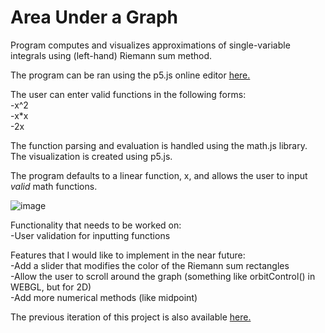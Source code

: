 # Area Under a Graph

Program computes and visualizes approximations of single-variable integrals using (left-hand) Riemann sum method.

The program can be ran using the p5.js online editor [here.](https://editor.p5js.org/McKCam/sketches/svv5vEnaz)

The user can enter valid functions in the following forms: <br />
-x^2 <br />
-x*x <br />
-2x <br />

The function parsing and evaluation is handled using the math.js library. The visualization is created using p5.js.

The program defaults to a linear function, x, and allows the user to input *valid* math functions.

![image](https://user-images.githubusercontent.com/37645455/150245787-909054f1-0136-4b49-b36e-becfafc8705f.png)

Functionality that needs to be worked on: <br />
-User validation for inputting functions <br />

Features that I would like to implement in the near future: <br />
-Add a slider that modifies the color of the Riemann sum rectangles <br />
-Allow the user to scroll around the graph (something like orbitControl() in WEBGL, but for 2D) <br />
-Add more numerical methods (like midpoint) <br />


The previous iteration of this project is also available [here.](https://editor.p5js.org/McKCam/sketches/GWQ0XGAO2)
